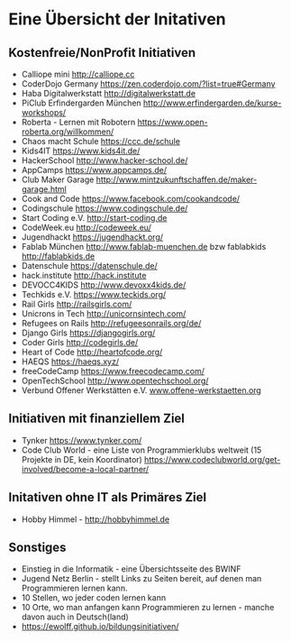 # Eine Übersicht der Initativen
## Kostenfreie/NonProfit Initiativen
* Calliope mini http://calliope.cc
* CoderDojo Germany https://zen.coderdojo.com/?list=true#Germany
* Haba Digitalwerkstatt http://digitalwerkstatt.de
* PiClub Erfindergarden München http://www.erfindergarden.de/kurse-workshops/
* Roberta - Lernen mit Robotern https://www.open-roberta.org/willkommen/
* Chaos macht Schule https://ccc.de/schule
* Kids4IT https://www.kids4it.de/
* HackerSchool http://www.hacker-school.de/
* AppCamps https://www.appcamps.de/
* Club Maker Garage http://www.mintzukunftschaffen.de/maker-garage.html
* Cook and Code https://www.facebook.com/cookandcode/
* Codingschule https://www.codingschule.de/
* Start Coding e.V. http://start-coding.de
* CodeWeek.eu http://codeweek.eu/
* Jugendhackt https://jugendhackt.org/
* Fablab München http://www.fablab-muenchen.de bzw fablabkids http://fablabkids.de
* Datenschule https://datenschule.de/
* hack.institute http://hack.institute
* DEVOCC4KIDS http://www.devoxx4kids.de/
* Techkids e.V. https://www.teckids.org/
* Rail Girls http://railsgirls.com/
* Unicrons in Tech http://unicornsintech.com/
* Refugees on Rails http://refugeesonrails.org/de/
* Django Girls https://djangogirls.org/
* Coder Girls http://codegirls.de/
* Heart of Code http://heartofcode.org/
* HAEQS https://haeqs.xyz/
* freeCodeCamp https://www.freecodecamp.com/
* OpenTechSchool http://www.opentechschool.org/ 
* Verbund Offener Werkstätten e.V. www.offene-werkstaetten.org

## Initiativen mit finanziellem Ziel
* Tynker https://www.tynker.com/
* Code Club World - eine Liste von Programmierklubs weltweit (15 Projekte in DE, kein Koordinator) https://www.codeclubworld.org/get-involved/become-a-local-partner/

## Initativen ohne IT als Primäres Ziel
* Hobby Himmel - http://hobbyhimmel.de

## Sonstiges
* Einstieg in die Informatik -  eine Übersichtsseite des BWINF
* Jugend Netz Berlin - stellt Links zu Seiten bereit, auf denen man Programmieren lernen kann.
* 10 Stellen, wo jeder coden lernen kann
* 10 Orte, wo man anfangen kann Programmieren zu lernen - manche davon auch in Deutsch(land)
* https://ewolff.github.io/bildungsinitiativen/